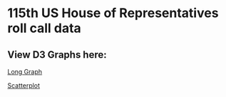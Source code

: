 # 115th US House of Representatives roll call data


## View D3 Graphs here:
[Long Graph](http://bl.ocks.org/zmeers/raw/e99eda091d1072deebc81b8fa5cdfef8/)

[Scatterplot](http://bl.ocks.org/zmeers/raw/1e403a957d9bf49da23de4f7bb4e1c32/)
